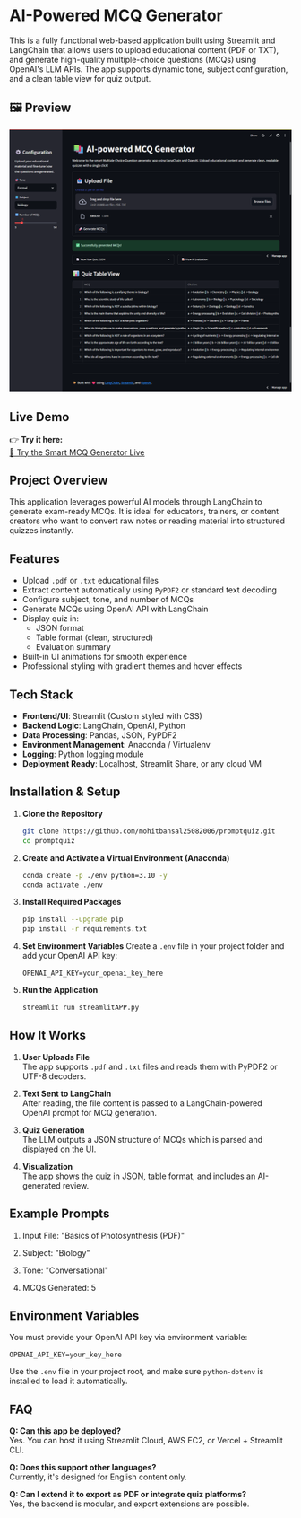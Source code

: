 # AI-Powered MCQ Generator

This is a fully functional web-based application built using Streamlit and LangChain that allows users to upload educational content (PDF or TXT), and generate high-quality multiple-choice questions (MCQs) using OpenAI's LLM APIs. The app supports dynamic tone, subject configuration, and a clean table view for quiz output.


## 🖼️ Preview

![App Screenshot](preview2.png)


##  Live Demo

👉 **Try it here:**  
[🧪 Try the Smart MCQ Generator Live](https://promptquiz-bgcuzrmvstfn2hixdv96dg.streamlit.app/)


##  Project Overview

This application leverages powerful AI models through LangChain to generate exam-ready MCQs. It is ideal for educators, trainers, or content creators who want to convert raw notes or reading material into structured quizzes instantly.



##  Features

- Upload `.pdf` or `.txt` educational files
- Extract content automatically using `PyPDF2` or standard text decoding
- Configure subject, tone, and number of MCQs
- Generate MCQs using OpenAI API with LangChain
- Display quiz in:
  - JSON format
  - Table format (clean, structured)
  - Evaluation summary
- Built-in UI animations for smooth experience
- Professional styling with gradient themes and hover effects



##  Tech Stack

- **Frontend/UI**: Streamlit (Custom styled with CSS)
- **Backend Logic**: LangChain, OpenAI, Python
- **Data Processing**: Pandas, JSON, PyPDF2
- **Environment Management**: Anaconda / Virtualenv
- **Logging**: Python logging module
- **Deployment Ready**: Localhost, Streamlit Share, or any cloud VM



## Installation & Setup

1. **Clone the Repository**
   ```bash
   git clone https://github.com/mohitbansal25082006/promptquiz.git
   cd promptquiz
   ```

2. **Create and Activate a Virtual Environment (Anaconda)**
   ```bash
   conda create -p ./env python=3.10 -y
   conda activate ./env
   ```

3. **Install Required Packages**
   ```bash
   pip install --upgrade pip
   pip install -r requirements.txt
   ```

4. **Set Environment Variables**
   Create a `.env` file in your project folder and add your OpenAI API key:
   ```
   OPENAI_API_KEY=your_openai_key_here
   ```

5. **Run the Application**
   ```bash
   streamlit run streamlitAPP.py
   ```



 ## How It Works

1. **User Uploads File**  
   The app supports `.pdf` and `.txt` files and reads them with PyPDF2 or UTF-8 decoders.

2. **Text Sent to LangChain**  
   After reading, the file content is passed to a LangChain-powered OpenAI prompt for MCQ generation.

3. **Quiz Generation**  
   The LLM outputs a JSON structure of MCQs which is parsed and displayed on the UI.

4. **Visualization**  
   The app shows the quiz in JSON, table format, and includes an AI-generated review.



## Example Prompts

1. Input File: "Basics of Photosynthesis (PDF)"

2. Subject: "Biology"

3. Tone: "Conversational"

4. MCQs Generated: 5



## Environment Variables

You must provide your OpenAI API key via environment variable:

```
OPENAI_API_KEY=your_key_here
```

Use the `.env` file in your project root, and make sure `python-dotenv` is installed to load it automatically.



## FAQ

**Q: Can this app be deployed?**  
Yes. You can host it using Streamlit Cloud, AWS EC2, or Vercel + Streamlit CLI.

**Q: Does this support other languages?**  
Currently, it's designed for English content only.

**Q: Can I extend it to export as PDF or integrate quiz platforms?**  
Yes, the backend is modular, and export extensions are possible.


